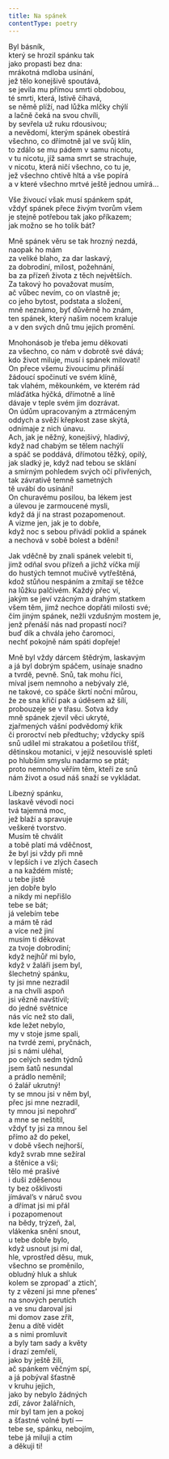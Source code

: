 ```yaml
---
title: Na spánek
contentType: poetry
---
```


Byl básník,  
který se hrozil spánku tak  
jako propasti bez dna:  
mrákotná mdloba usínání,  
jež tělo konejšivě spoutává,  
se jevila mu přímou smrti obdobou,  
té smrti, která, lstivě číhavá,  
se němě plíží, nad lůžka mlčky chýlí  
a lačně čeká na svou chvíli,  
by sevřela už ruku rdousivou;  
a nevědomí, kterým spánek obestírá  
všechno, co dřímotně jal ve svůj klín,  
to zdálo se mu pádem v samu nicotu,  
v tu nicotu, jíž sama smrt se strachuje,  
v nicotu, která ničí všechno, co tu je,  
jež všechno chtivě hltá a vše popírá  
a v které všechno mrtvé ještě jednou umírá…

Vše živoucí však musí spánkem spát,  
vždyť spánek přece živým tvorům všem  
je stejně potřebou tak jako příkazem;  
jak možno se ho tolik bát?

Mně spánek věru se tak hrozný nezdá,  
naopak ho mám  
za veliké blaho, za dar laskavý,  
za dobrodiní, milost, požehnání,  
ba za přízeň života z těch největších.  
Za takový ho považovat musím,  
ač vůbec nevím, co on vlastně je;  
co jeho bytost, podstata a složení,  
mně neznámo, byť důvěrně ho znám,  
ten spánek, který našim nocem kraluje  
a v den svých dnů tmu jejich promění.

Mnohonásob je třeba jemu děkovati  
za všechno, co nám v dobrotě své dává;  
kdo život miluje, musí i spánek milovati!  
On přece všemu živoucímu přináší  
žádoucí spočinutí ve svém klíně,  
tak vlahém, měkounkém, ve kterém rád  
mláďátka hýčká, dřímotně a líně  
dávaje v teple svém jim dozrávat.  
On údům upracovaným a ztrmáceným  
oddych a svěží křepkost zase skýtá,  
odnímaje z nich únavu.  
Ach, jak je něžný, konejšivý, hladivý,  
když nad chabým se tělem nachýlí  
a spáč se poddává, dřímotou těžký, opilý,  
jak sladký je, když nad tebou se sklání  
a smírným pohledem svých očí přivřených,  
tak závrativě temně sametných  
tě uvábí do usínání!  
On churavému posilou, ba lékem jest  
a úlevou je zarmoucené mysli,  
když dá jí na strast pozapomenout.  
A vizme jen, jak je to dobře,  
když noc s sebou přivádí poklid a spánek  
a nechová v sobě bolest a bdění!

Jak vděčně by znali spánek velebit ti,  
jimž odňal svou přízeň a jichž víčka míjí  
do hustých temnot mučivě vytřeštěná,  
kdož stůňou nespáním a zmítají se těžce  
na lůžku palčivém. Každý přec ví,  
jakým se jeví vzácným a drahým statkem  
všem těm, jimž nechce dopřáti milosti své;  
čím jiným spánek, nežli vzdušným mostem je,  
jenž přenáší nás nad propastí noci?  
buď dík a chvála jeho čaromoci,  
nechť pokojně nám spáti dopřeje!

Mně byl vždy dárcem štědrým, laskavým  
a já byl dobrým spáčem, usínaje snadno  
a tvrdě, pevně. Snů, tak mohu říci,  
míval jsem nemnoho a nebývaly zlé,  
ne takové, co spáče škrtí noční můrou,  
že ze sna křičí pak a úděsem až šílí,  
probouzeje se v třasu. Sotva kdy  
mně spánek zjevil věci ukryté,  
zjařmených vášní podvědomý křik  
či proroctví neb předtuchy; vždycky spíš  
snů udílel mi strakatou a pošetilou tříšť,  
dětinskou motanici, v jejíž nesouvislé spleti  
po hlubším smyslu nadarmo se ptát;  
proto nemnoho věřím těm, kteří ze snů  
nám život a osud náš snaží se vykládat.

Líbezný spánku,  
laskavě vévodí noci  
tvá tajemná moc,  
jež blaží a spravuje  
veškeré tvorstvo.  
Musím tě chválit  
a tobě platí má vděčnost,  
že byl jsi vždy při mně  
v lepších i ve zlých časech  
a na každém místě;  
u tebe jistě  
jen dobře bylo  
a nikdy mi nepřišlo  
tebe se bát;  
já velebím tebe  
a mám tě rád  
a více než jiní  
musím ti děkovat  
za tvoje dobrodiní;  
když nejhůř mi bylo,  
když v žaláři jsem byl,  
šlechetný spánku,  
ty jsi mne nezradil  
a na chvíli aspoň  
jsi vězně navštívil;  
do jedné světnice  
nás víc než sto dali,  
kde ležet nebylo,  
my v stoje jsme spali,  
na tvrdé zemi, pryčnách,  
jsi s námi uléhal,  
po celých sedm týdnů  
jsem šatů nesundal  
a prádlo neměnil;  
ó žalář ukrutný!  
ty se mnou jsi v něm byl,  
přec jsi mne nezradil,  
ty mnou jsi nepohrd’  
a mne se neštítil,  
vždyť ty jsi za mnou šel  
přímo až do pekel,  
v době všech nejhorší,  
když svrab mne sežíral  
a štěnice a vši;  
tělo mé prašivé  
i duši zděšenou  
ty bez ošklivosti  
jímával’s v náruč svou  
a dřímat jsi mi přál  
i pozapomenout  
na bědy, trýzeň, žal,  
vlákenka snění snout,  
u tebe dobře bylo,  
když usnout jsi mi dal,  
hle, vprostřed děsu, muk,  
všechno se proměnilo,  
obludný hluk a shluk  
kolem se zpropad’ a ztich’,  
ty z vězení jsi mne přenes’  
na snových perutích  
a ve snu daroval jsi  
mi domov zase zřít,  
ženu a dítě vidět  
a s nimi promluvit  
a byly tam sady a květy  
i drazí zemřelí,  
jako by ještě žili,  
ač spánkem věčným spí,  
a já pobýval šťastně  
v kruhu jejich,  
jako by nebylo žádných  
zdí, závor žalářních,  
mír byl tam jen a pokoj  
a šťastné volné bytí —  
tebe se, spánku, nebojím,  
tebe já miluji a ctím  
a děkuji ti!
